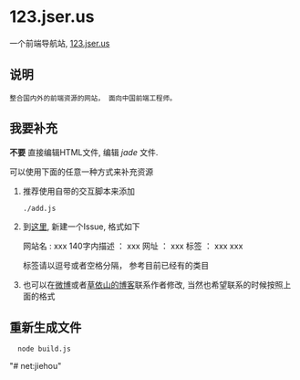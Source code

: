 # 123.jser.us
一个前端导航站, [123.jser.us](http://123.jser.us)

## 说明

    整合国内外的前端资源的网站， 面向中国前端工程师。

## 我要补充 

  __不要__ 直接编辑HTML文件, 编辑 _jade_ 文件.
    
  可以使用下面的任意一种方式来补充资源
  
  1. 推荐使用自带的交互脚本来添加
    
     ```
     ./add.js
     ```
  

  1. 到[这里](https://github.com/jserme/123.jser.us/issues), 新建一个Issue, 格式如下
  
        
        网站名 : xxx
        140字内描述 ： xxx
        网址 ： xxx
        标签 ： xxx xxx

        标签请以逗号或者空格分隔， 参考目前已经有的类目

        

  1. 也可以在[微博](http://weibo.com/1826461472/)或者[草依山的博客](http://jser.me)联系作者修改, 当然也希望联系的时候按照上面的格式

        

## 重新生成文件 

```shell
  node build.js
```
"# net:jiehou" 
